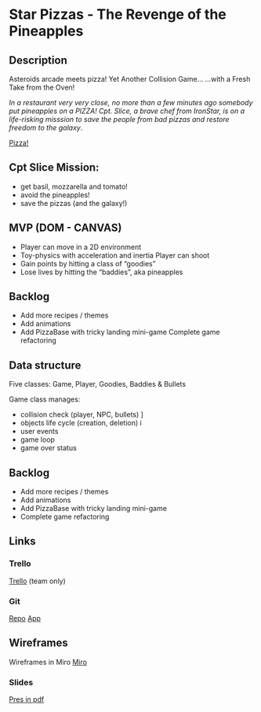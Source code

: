 # Star Pizzas - The Revenge of the Pineapples

## Description
Asteroids arcade meets pizza!
Yet Another Collision Game... ...with a Fresh Take from the Oven!

*In a restaurant very very close, no more than a few minutes ago somebody put pineapples on a PIZZA!
Cpt. Slice, a brave chef from IronStar, is on a life-risking misssion to save the people from bad pizzas and restore freedom to the galaxy*.

[Pizza!](https://github.com/dimitrijd-iron/star-pizzas/blob/master/img/pizza-prize.png?raw=true)

## Cpt Slice Mission:
- get basil, mozzarella and tomato!
- avoid the pineapples!
- save the pizzas (and the galaxy!)


## MVP (DOM - CANVAS)
- Player can move in a 2D environment 
- Toy-physics with acceleration and inertia Player can shoot
- Gain points by hitting a class of “goodies” 
- Lose lives by hitting the “baddies”, aka pineapples

## Backlog
- Add more recipes / themes
- Add animations
- Add PizzaBase with tricky landing mini-game Complete game refactoring

## Data structure

Five classes: Game, Player, Goodies, Baddies & Bullets

Game class manages:

- collision check (player, NPC, bullets) ]
- objects life cycle (creation, deletion) i
- user events
- game loop
- game over status

## Backlog 

- Add more recipes / themes
- Add animations
- Add PizzaBase with tricky landing mini-game 
- Complete game refactoring

## Links

### Trello
 [Trello](https://trello.com/b/YHNg1fm3/star-pizzas) (team only)

### Git
[Repo](http://github.com/dimitrijd-iron/star-pizzas)
[App](http://dimitrijd-iron.github.io/star-pizzas/)

## Wireframes
Wireframes in Miro [Miro](https://miro.com/app/board/o9J_lX36If8=/) 

### Slides
[Pres in pdf](https://github.com/dimitrijd-iron/star-pizzas/blob/master/doc/StarPizzasPres.pdf)


